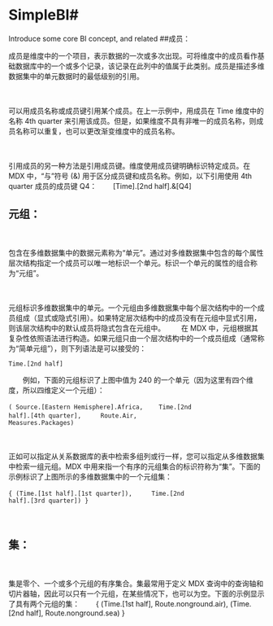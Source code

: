 # SimpleBI#
Introduce some core BI concept, and related 
##成员：
　　<p>成员是维度中的一个项目，表示数据的一次或多次出现。可将维度中的成员看作基础数据库中的一个或多个记录，该记录在此列中的值属于此类别。成员是描述多维数据集中的单元数据时的最低级别的引用。</p>
　　<p>可以用成员名称或成员键引用某个成员。在上一示例中，用成员在 Time 维度中的名称 4th quarter 来引用该成员。但是，如果维度不具有非唯一的成员名称，则成员名称可以重复，也可以更改渐变维度中的成员名称。</p> 
　　<p>引用成员的另一种方法是引用成员键。维度使用成员键明确标识特定成员。在 MDX 中，“与”符号 (&) 用于区分成员键和成员名称。例如，以下引用使用 4th quarter 成员的成员键 Q4： 
　　[Time].[2nd half].&[Q4]
</p>

## 元组：
　　<p>包含在多维数据集中的数据元素称为“单元”。通过对多维数据集中包含的每个属性层次结构指定一个成员可以唯一地标识一个单元。标识一个单元的属性的组合称为“元组”。</p>
　　<p>元组标识多维数据集中的单元。一个元组由多维数据集中每个层次结构中的一个成员组成（显式或隐式引用）。如果特定层次结构中的成员没有在元组中显式引用，则该层次结构中的默认成员将隐式包含在元组中。 
　　在 MDX 中，元组根据其复杂性依照语法进行构造。如果元组只由一个层次结构中的一个成员组成（通常称为“简单元组”），则下列语法是可以接受的：
　　<pre><code>Time.[2nd half]</code></pre>
　　例如，下面的元组标识了上图中值为 240 的一个单元（因为这里有四个维度，所以四维定义一个元组）：
　　<pre><code>( Source.[Eastern Hemisphere].Africa, 
　　Time.[2nd half].[4th quarter],
　　 Route.Air,
　　 Measures.Packages)</code></pre>
　　
　　<p>正如可以指定从关系数据库的表中检索多组列或行一样，您可以指定从多维数据集中检索一组元组。MDX 中用来指一个有序的元组集合的标识符称为“集”。下面的示例标识了上图所示的多维数据集中的一个元组集：
　　
　　<pre><code>{ (Time.[1st half].[1st quarter]),
　　 Time.[2nd half].[3rd quarter]) }</code></pre>
　　</p>

## 集：
　　<p>集是零个、一个或多个元组的有序集合。集最常用于定义 MDX 查询中的查询轴和切片器轴，因此可以只有一个元组，在某些情况下，也可以为空。下面的示例显示了具有两个元组的集：
　　{ (Time.[1st half], Route.nonground.air), (Time.[2nd half], Route.nonground.sea) }
</p>